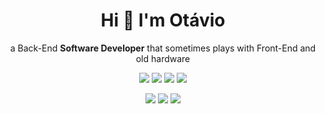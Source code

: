 <h1 align='center'>
  Hi 👋 I'm Otávio
</h1>

<p align="center">
  a Back-End <b>Software Developer</b> that sometimes plays with Front-End and old hardware
</p>

<p align='center'>
  <img src="https://img.shields.io/badge/Java-007396?style=for-the-badge&logo=java&logoColor=white" />
  <img src="https://img.shields.io/badge/Go-00ADD8?style=for-the-badge&logo=go&logoColor=white" />
  <img src="https://img.shields.io/badge/TypeScript-007ACC?style=for-the-badge&logo=typescript&logoColor=white">
  <img src="https://img.shields.io/badge/Kotlin-0095D5?&style=for-the-badge&logo=kotlin&logoColor=white" />
</p>

<p align='center'>
  <img src="https://img.shields.io/badge/Spring-6DB33F?style=for-the-badge&logo=spring&logoColor=white" />
  <img src="https://img.shields.io/badge/Angular-DD0031?style=for-the-badge&logo=angular&logoColor=white" />
  <img src="https://img.shields.io/badge/Node.js-339933?style=for-the-badge&logo=nodedotjs&logoColor=white">
</p>
